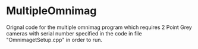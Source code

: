 # MultipleOmnimag
Orignal code for the multiple omnimag program which requires 2 Point Grey cameras with serial number specified in the code in file "OmnimagetSetup.cpp" in order to run. 
